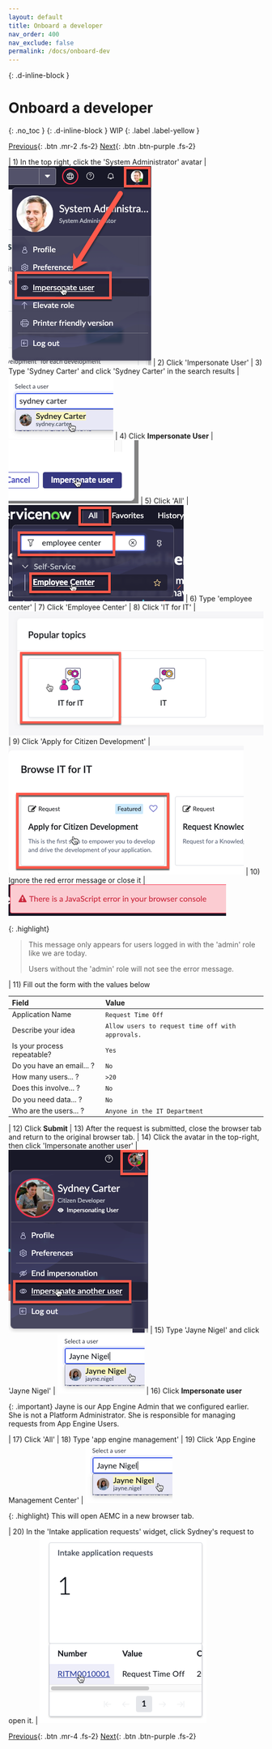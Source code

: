 ```yaml
---
layout: default
title: Onboard a developer
nav_order: 400
nav_exclude: false
permalink: /docs/onboard-dev
---
```


{: .d-inline-block }
# Onboard a developer
{: .no_toc }
{: .d-inline-block }
WIP
{: .label .label-yellow }

[Previous][PREV]{: .btn .mr-2 .fs-2}
[Next][NEXT]{: .btn .btn-purple .fs-2}

| 1) In the top right, click the 'System Administrator' avatar | ![](../assets/images/2023-03-14-12-31-53.png)
| 2) Click 'Impersonate User' 
| 3) Type 'Sydney Carter' and click 'Sydney Carter' in the search results | ![](../assets/images/2023-03-14-12-34-01.png)
| 4) Click **Impersonate User** | ![](../assets/images/2023-03-14-12-34-24.png)
| 5) Click 'All' | ![](../assets/images/2023-03-14-12-35-45.png)
| 6) Type 'employee center'
| 7) Click 'Employee Center'
| 8) Click 'IT for IT' | ![](../assets/images/2023-03-14-12-36-45.png)
| 9) Click 'Apply for Citizen Development' | ![](../assets/images/2023-03-14-12-37-08.png)
| 10) Ignore the red error message or close it | ![](../assets/images/2023-03-14-12-37-43.png)

{: .highlight}
> This message only appears for users logged in with the 'admin' role like we are today.
>
> Users without the 'admin' role will not see the error message. 

| 11) Fill out the form with the values below 

| Field | Value |
|:---|:---|
| Application Name | ```Request Time Off``` 
| Describe your idea | ```Allow users to request time off with approvals.```
| Is your process repeatable? | ```Yes```
| Do you have an email... ? | ```No```
| How many users... ? | ```>20```
| Does this involve... ? | ```No```
| Do you need data... ? | ```No```
| Who are the users... ? | ```Anyone in the IT Department```

| 12) Click **Submit**
| 13) After the request is submitted, close the browser tab and return to the original browser tab. 
| 14) Click the avatar in the top-right, then click 'Impersonate another user' | ![](../assets/images/2023-03-14-12-44-50.png)
| 15) Type 'Jayne Nigel' and click 'Jayne Nigel' | ![](../assets/images/2023-03-14-12-45-21.png)
| 16) Click **Impersonate user**

{: .important}
Jayne is our App Engine Admin that we configured earlier. She is not a Platform Administrator. She is responsible for managing requests from App Engine Users.

| 17) Click 'All'
| 18) Type 'app engine management'
| 19) Click 'App Engine Management Center' | ![](../assets/images/2023-03-14-12-47-53.png)

{: .highlight}
This will open AEMC in a new browser tab.

| 20) In the 'Intake application requests' widget, click Sydney's request to open it. | ![](../assets/images/2023-03-14-12-49-13.png)




[Previous][PREV]{: .btn .mr-4 .fs-2}
[Next][NEXT]{: .btn .btn-purple .fs-2}

[PREV]: /lab_aemc/docs/app-intake
[NEXT]: /lab_aemc/docs/faqs